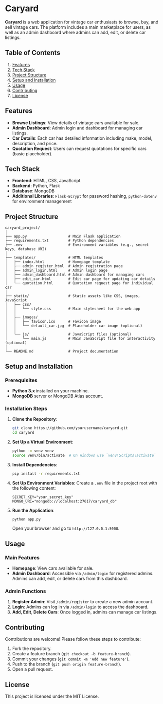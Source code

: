 # Caryard

**Caryard** is a web application for vintage car enthusiasts to browse, buy, and sell vintage cars. The platform includes a main marketplace for users, as well as an admin dashboard where admins can add, edit, or delete car listings.

## Table of Contents
1. [Features](#features)
2. [Tech Stack](#tech-stack)
3. [Project Structure](#project-structure)
4. [Setup and Installation](#setup-and-installation)
5. [Usage](#usage)
6. [Contributing](#contributing)
7. [License](#license)

## Features
- **Browse Listings**: View details of vintage cars available for sale.
- **Admin Dashboard**: Admin login and dashboard for managing car listings.
- **Car Details**: Each car has detailed information including make, model, description, and price.
- **Quotation Request**: Users can request quotations for specific cars (basic placeholder).

## Tech Stack
- **Frontend**: HTML, CSS, JavaScript
- **Backend**: Python, Flask
- **Database**: MongoDB
- **Additional Libraries**: `Flask-Bcrypt` for password hashing, `python-dotenv` for environment management

## Project Structure
```
caryard_project/
│
├── app.py                   # Main Flask application
├── requirements.txt         # Python dependencies
├── .env                     # Environment variables (e.g., secret keys, database URI)
│
├── templates/               # HTML templates
│   ├── index.html           # Homepage template
│   ├── admin_register.html  # Admin registration page
│   ├── admin_login.html     # Admin login page
│   ├── admin_dashboard.html # Admin dashboard for managing cars
│   ├── edit_car.html        # Edit car page for updating car details
│   └── quotation.html       # Quotation request page for individual car
│
├── static/                  # Static assets like CSS, images, JavaScript
│   ├── css/
│   │   └── style.css        # Main stylesheet for the web app
│   │
│   ├── images/
│   │   ├── favicon.ico      # Favicon image
│   │   └── default_car.jpg  # Placeholder car image (optional)
│   │
│   └── js/                  # JavaScript files (optional)
│       └── main.js          # Main JavaScript file for interactivity (optional)
│
└── README.md                # Project documentation
```

## Setup and Installation

### Prerequisites
- **Python 3.x** installed on your machine.
- **MongoDB** server or MongoDB Atlas account.

### Installation Steps

1. **Clone the Repository**:
   ```bash
   git clone https://github.com/yourusername/caryard.git
   cd caryard
   ```

2. **Set Up a Virtual Environment**:
   ```bash
   python -m venv venv
   source venv/bin/activate  # On Windows use `venv\Scripts\activate`
   ```

3. **Install Dependencies**:
   ```bash
   pip install -r requirements.txt
   ```

4. **Set Up Environment Variables**:
   Create a `.env` file in the project root with the following content:
   ```plaintext
   SECRET_KEY="your_secret_key"
   MONGO_URI="mongodb://localhost:27017/caryard_db"
   ```

5. **Run the Application**:
   ```bash
   python app.py
   ```
   Open your browser and go to `http://127.0.0.1:5000`.

## Usage

### Main Features
- **Homepage**: View cars available for sale.
- **Admin Dashboard**: Accessible via `/admin/login` for registered admins. Admins can add, edit, or delete cars from this dashboard.

### Admin Functions
1. **Register Admin**: Visit `/admin/register` to create a new admin account.
2. **Login**: Admins can log in via `/admin/login` to access the dashboard.
3. **Add, Edit, Delete Cars**: Once logged in, admins can manage car listings.

## Contributing
Contributions are welcome! Please follow these steps to contribute:
1. Fork the repository.
2. Create a feature branch (`git checkout -b feature-branch`).
3. Commit your changes (`git commit -m 'Add new feature'`).
4. Push to the branch (`git push origin feature-branch`).
5. Open a pull request.

## License
This project is licensed under the MIT License.